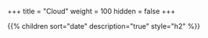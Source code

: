 +++
title = "Cloud"
weight = 100
hidden = false
+++

{{% children sort="date" description="true" style="h2" %}}